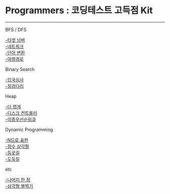 # Programmers : 코딩테스트 고득점 Kit


* * *
BFS / DFS   
   
[-타겟 넘버](https://github.com/hyoo14/coding-study/blob/main/Programmers/BFS-DFS_%ED%83%80%EA%B2%9F%20%EB%84%98%EB%B2%84.ipynb)   
[-네트워크](https://github.com/hyoo14/coding-study/blob/main/Programmers/BFS-DFS_%EB%84%A4%ED%8A%B8%EC%9B%8C%ED%81%AC.ipynb)   
[-단어 변환](https://github.com/hyoo14/coding-study/blob/main/Programmers/BFS-DFS_%EB%8B%A8%EC%96%B4%20%EB%B3%80%ED%99%98.ipynb)   
[-여행경로](https://github.com/hyoo14/coding-study/blob/main/Programmers/BFS-DFS_%EC%97%AC%ED%96%89%EA%B2%BD%EB%A1%9C.ipynb)   
   
Binary Search
   
[-입국심사](https://github.com/hyoo14/coding-study/blob/main/Programmers/BinarySearch_%EC%9E%85%EA%B5%AD%EC%8B%AC%EC%82%AC.ipynb)   
[-징검다리](https://github.com/hyoo14/coding-study/blob/main/Programmers/BinarySearch_%EC%A7%95%EA%B2%80%EB%8B%A4%EB%A6%AC.ipynb)   

Heap   

[-더 맵게](https://github.com/hyoo14/coding-study/blob/main/Programmers/HEAP_%EB%8D%94%20%EB%A7%B5%EA%B2%8C.ipynb)  
[-디스크 컨트롤러](https://github.com/hyoo14/coding-study/blob/main/Programmers/HEAP_%EB%94%94%EC%8A%A4%ED%81%AC%20%EC%BB%A8%ED%8A%B8%EB%A1%A4%EB%9F%AC.ipynb)  
[-이중우선순위큐]()  
   
Dynamic Programming

[-N으로 표현](https://github.com/hyoo14/coding-study/blob/main/Programmers/DynamicProgramming_N%EC%9C%BC%EB%A1%9C%20%ED%91%9C%ED%98%84.ipynb)   
[-정수 삼각형](https://github.com/hyoo14/coding-study/blob/main/Programmers/DynamicProgramming_%EC%A0%95%EC%88%98%20%EC%82%BC%EA%B0%81%ED%98%95.ipynb)   
[-등굣길](https://github.com/hyoo14/coding-study/blob/main/Programmers/DynamicProgramming_%EB%93%B1%EA%B5%A3%EA%B8%B8.ipynb)   
[-도둑질](https://github.com/hyoo14/coding-study/blob/main/Programmers/DynamicProgramming_%EB%8F%84%EB%91%91%EC%A7%88.ipynb)  

etc  

[-나머지 한 점](https://github.com/hyoo14/coding-study/blob/main/Programmers/etc_%EB%82%98%EB%A8%B8%EC%A7%80%20%ED%95%9C%20%EC%A0%90.ipynb)  
[-삼각형 별찍기](https://github.com/hyoo14/coding-study/blob/main/Programmers/etc_%EC%82%BC%EA%B0%81%ED%98%95%20%EB%B3%84%EC%B0%8D%EA%B8%B0.ipynb)  
